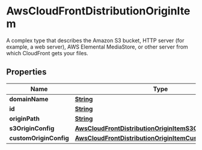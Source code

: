 

# AwsCloudFrontDistributionOriginItem

A complex type that describes the Amazon S3 bucket, HTTP server (for example, a web server), AWS Elemental MediaStore, or other server from which CloudFront gets your files.

## Properties

| Name | Type | Description | Notes |
|------------ | ------------- | ------------- | -------------|
|**domainName** | [**String**](String.md) |  |  [optional] |
|**id** | [**String**](String.md) |  |  [optional] |
|**originPath** | [**String**](String.md) |  |  [optional] |
|**s3OriginConfig** | [**AwsCloudFrontDistributionOriginItemS3OriginConfig**](AwsCloudFrontDistributionOriginItemS3OriginConfig.md) |  |  [optional] |
|**customOriginConfig** | [**AwsCloudFrontDistributionOriginItemCustomOriginConfig**](AwsCloudFrontDistributionOriginItemCustomOriginConfig.md) |  |  [optional] |



